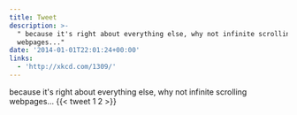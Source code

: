 ```yaml
---
title: Tweet
description: >-
  " because it's right about everything else, why not infinite scrolling
  webpages..."
date: '2014-01-01T22:01:24+00:00'
links:
  - 'http://xkcd.com/1309/'
---
```

 because it's right about everything else, why not infinite scrolling webpages...
      {{< tweet 1 2 >}}
    
